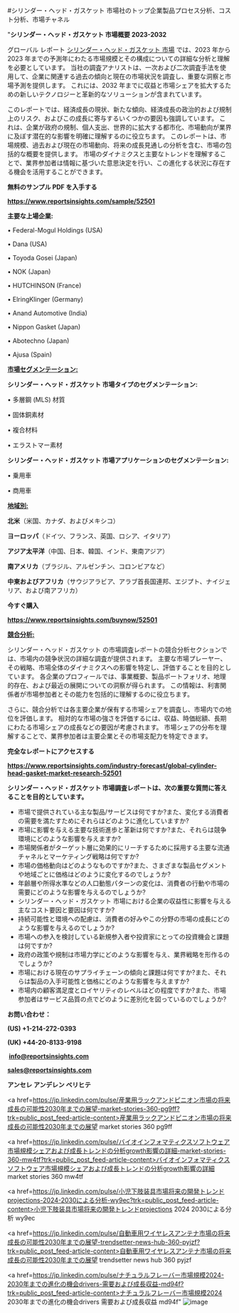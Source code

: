 #シリンダー・ヘッド・ガスケット 市場社のトップ企業製品プロセス分析、コスト分析、市場チャネル

"<strong>シリンダー・ヘッド・ガスケット 市場概要 2023-2032</strong>

グローバル レポート <a href=https://www.reportsinsights.com/sample/52501>シリンダー・ヘッド・ガスケット 市場</a> では、2023 年から 2023 年までの予測年にわたる市場規模とその構成についての詳細な分析と理解を必要としています。 当社の調査アナリストは、一次および二次調査手法を使用して、企業に関連する過去の傾向と現在の市場状況を調査し、重要な洞察と市場予測を提供します。 これには、2032 年までに収益と市場シェアを拡大​​するための新しいテクノロジーと革新的なソリューションが含まれています。

このレポートでは、経済成長の現状、新たな傾向、経済成長の政治的および規制上のリスク、およびこの成長に寄与するいくつかの要因も強調しています。 これは、企業が政府の規制、個人支出、世界的に拡大する都市化、市場動向が業界に及ぼす潜在的な影響を明確に理解するのに役立ちます。 このレポートは、市場規模、過去および現在の市場動向、将来の成長見通しの分析を含む、市場の包括的な概要を提供します。 市場のダイナミクスと主要なトレンドを理解することで、業界参加者は情報に基づいた意思決定を行い、この進化する状況に存在する機会を活用することができます。

<strong><b>無料のサンプル PDF を入手する</b></strong>

<a href=https://www.reportsinsights.com/sample/52501><strong><u>https://www.reportsinsights.com/sample/52501</u></strong></a>

<strong>主要な上場企業:</strong>

• Federal-Mogul Holdings (USA)

• Dana (USA)

• Toyoda Gosei (Japan)

• NOK (Japan)

• HUTCHINSON (France)

• ElringKlinger (Germany)

• Anand Automotive (India)

• Nippon Gasket (Japan)

• Abotechno (Japan)

• Ajusa (Spain)

<strong><u>市場セグメンテーション</u></strong><strong><u>:</u></strong>

<strong>シリンダー・ヘッド・ガスケット 市場タイプのセグメンテーション:</strong>

• 多層鋼 (MLS) 材質

• 固体銅素材

• 複合材料

• エラストマー素材

<strong>シリンダー・ヘッド・ガスケット 市場アプリケーションのセグメンテーション:</strong>

• 乗用車

• 商用車

<strong><u>地域別</u></strong><strong><u>:</u></strong>

<strong>北米</strong>（米国、カナダ、およびメキシコ）

<strong>ヨーロッパ</strong>（ドイツ、フランス、英国、ロシア、イタリア）

<strong>アジア太平洋</strong>（中国、日本、韓国、インド、東南アジア）

<strong>南アメリカ</strong>（ブラジル、アルゼンチン、コロンビアなど）

<strong>中東およびアフリカ</strong>（サウジアラビア、アラブ首長国連邦、エジプト、ナイジェリア、および南アフリカ）

<strong>今すぐ購入</strong>

<a href=https://www.reportsinsights.com/buynow/52501><strong><u>https://www.reportsinsights.com/buynow/52501</u></strong></a>

<strong><u>競合分析:</u></strong>

シリンダー・ヘッド・ガスケット の市場調査レポートの競合分析セクションでは、市場内の競争状況の詳細な調査が提供されます。 主要な市場プレーヤー、その戦略、市場全体のダイナミクスへの影響を特定し、評価することを目的としています。 各企業のプロフィールでは、事業概要、製品ポートフォリオ、地理的存在、および最近の展開についての洞察が得られます。 この情報は、利害関係者が市場参加者とその能力を包括的に理解するのに役立ちます。

さらに、競合分析では各主要企業が保有する市場シェアを調査し、市場内での地位を評価します。 相対的な市場の強さを評価するには、収益、時価総額、長期にわたる市場シェアの成長などの要因が考慮されます。 市場シェアの分布を理解することで、業界参加者は主要企業とその市場支配力を特定できます。

<strong>完全なレポートにアクセスする</strong>

<a href=https://www.reportsinsights.com/industry-forecast/global-cylinder-head-gasket-market-research-52501><strong><u><b>https://www.reportsinsights.com/industry-forecast/global-cylinder-head-gasket-market-research-52501</b></u></strong></a>

<strong><b>シリンダー・ヘッド・ガスケット 市場調査レポートは、次の重要な質問に答えることを目的としています。</b></strong>
<ul>
  <li>市場で提供されている主な製品/サービスは何ですか?また、変化する消費者の需要を満たすためにそれらはどのように進化していますか?</li>
  <li>市場に影響を与える主要な技術進歩と革新は何ですか?また、それらは競争環境にどのような影響を与えますか?</li>
  <li>市場関係者がターゲット層に効果的にリーチするために採用する主要な流通チャネルとマーケティング戦略は何ですか?</li>
  <li>市場の価格動向はどのようなものですか?また、さまざまな製品セグメントや地域ごとに価格はどのように変化するのでしょうか?</li>
  <li>年齢層や所得水準などの人口動態パターンの変化は、消費者の行動や市場の需要にどのような影響を与えるのでしょうか?</li>
  <li>シリンダー・ヘッド・ガスケット 市場における企業の収益性に影響を与える主なコスト要因と要因は何ですか?</li>
  <li>持続可能性と環境への配慮は、消費者の好みやこの分野の市場の成長にどのような影響を与えるのでしょうか?</li>
  <li>市場への参入を検討している新規参入者や投資家にとっての投資機会と課題は何ですか?</li>
  <li>政府の政策や規制は市場力学にどのような影響を与え、業界戦略を形作るのでしょうか?</li>
  <li>市場における現在のサプライチェーンの傾向と課題は何ですか?また、それらは製品の入手可能性と価格にどのような影響を与えますか?</li>
  <li>市場内の顧客満足度とロイヤリティのレベルはどの程度ですか?また、市場参加者はサービス品質の点でどのように差別化を図っているのでしょうか?</li>
</ul>
<strong>お問い合わせ：</strong>

<strong>(US) +1-214-272-0393</strong>

<strong>(UK) +44-20-8133-9198</strong>

<strong> </strong><a href=info@reportsinsights.com><strong><u>info@reportsinsights.com</u></strong></a>

<a href=sales@reportsinsights.com><strong><u>sales@reportsinsights.com</u></strong></a>

<strong>アンセレ アンデレン ベリヒテ</strong>

<a href=https://jp.linkedin.com/pulse/産業用ラックアンドピニオン市場の将来成長の可能性2030年までの展望-market-stories-360-pg9ff?trk=public_post_feed-article-content>産業用ラックアンドピニオン市場の将来成長の可能性2030年までの展望 market stories 360 pg9ff</a>

<a href=https://jp.linkedin.com/pulse/バイオインフォマティクスソフトウェア市場規模シェアおよび成長トレンドの分析growth影響の詳細-market-stories-360-mw4tf?trk=public_post_feed-article-content>バイオインフォマティクスソフトウェア市場規模シェアおよび成長トレンドの分析growth影響の詳細 market stories 360 mw4tf</a>

<a href=https://jp.linkedin.com/pulse/小児下肢装具市場将来の開発トレンドprojections-2024-2030による分析-wy9ec?trk=public_post_feed-article-content>小児下肢装具市場将来の開発トレンドprojections 2024 2030による分析 wy9ec</a>

<a href=https://jp.linkedin.com/pulse/自動車用ワイヤレスアンテナ市場の将来成長の可能性2030年までの展望-trendsetter-news-hub-360-pyjzf?trk=public_post_feed-article-content>自動車用ワイヤレスアンテナ市場の将来成長の可能性2030年までの展望 trendsetter news hub 360 pyjzf</a>

<a href=https://jp.linkedin.com/pulse/ナチュラルフレーバー市場規模2024-2030年までの進化の機会drivers-需要および成長収益-md94f?trk=public_post_feed-article-content>ナチュラルフレーバー市場規模2024 2030年までの進化の機会drivers 需要および成長収益 md94f</a>"
![image](https://github.com/ahaan12367/RIMarket24/assets/158471582/07a59481-9649-4003-bab7-f52e1c5c98ae)
